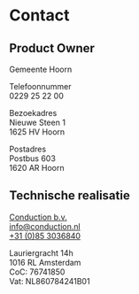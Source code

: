   
# Contact
## Product Owner
Gemeente Hoorn

Telefoonnummer  
0229 25 22 00 

Bezoekadres  
Nieuwe Steen 1  
1625 HV Hoorn  

Postadres  
Postbus 603  
1620 AR Hoorn  
## Technische realisatie
[Conduction b.v.]( https://www.conduction.nl/)  
[info@conduction.nl](mailto:info@conduction.nl)  
[+31 (0)85 3036840](tel:+31(0)853036840)  

Lauriergracht 14h  
1016 RL Amsterdam  
CoC: 76741850  
Vat: NL860784241B01